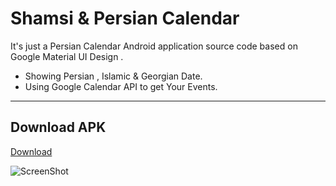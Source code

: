 Shamsi & Persian Calendar
===================

It's just a Persian Calendar Android application source code based on Google Material UI Design . 


 - Showing Persian , Islamic & Georgian Date.
 - Using Google Calendar API to get Your Events.

----------

## Download APK
[Download](https://drive.google.com/file/d/0B2A6avDyUVt0eG51bkhaOWVtdkU/view?usp=sharing)

![ScreenShot](https://raw.github.com/mohammadreza2012/ShamsiCalendar/master/preview.jpg)

